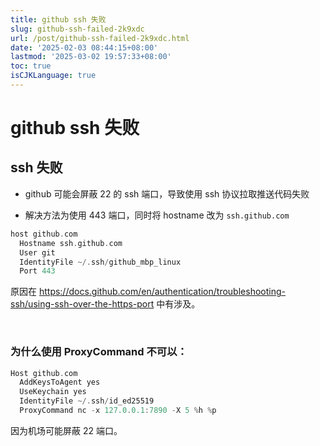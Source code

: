```yaml
---
title: github ssh 失败
slug: github-ssh-failed-2k9xdc
url: /post/github-ssh-failed-2k9xdc.html
date: '2025-02-03 08:44:15+08:00'
lastmod: '2025-03-02 19:57:33+08:00'
toc: true
isCJKLanguage: true
---
```




# github ssh 失败

## ssh 失败

* github 可能会屏蔽 22 的 ssh 端口，导致使用 ssh 协议拉取推送代码失败

* 解决方法为使用 443 端口，同时将 hostname 改为 `ssh.github.com`​

```rust
host github.com
  Hostname ssh.github.com
  User git
  IdentityFile ~/.ssh/github_mbp_linux
  Port 443
```

原因在 https://docs.github.com/en/authentication/troubleshooting-ssh/using-ssh-over-the-https-port 中有涉及。

‍

### 为什么使用 ProxyCommand 不可以：

```rust
Host github.com
  AddKeysToAgent yes
  UseKeychain yes
  IdentityFile ~/.ssh/id_ed25519
  ProxyCommand nc -x 127.0.0.1:7890 -X 5 %h %p
```

因为机场可能屏蔽 22 端口。
